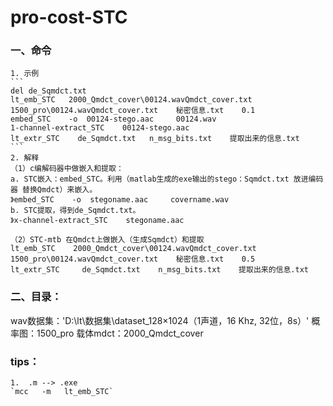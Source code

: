 # pro-cost-STC

### 一、命令
	1. 示例
	```
	del de_Sqmdct.txt
	lt_emb_STC   2000_Qmdct_cover\00124.wavQmdct_cover.txt   1500_pro\00124.wavQmdct_cover.txt    秘密信息.txt    0.1
	embed_STC    -o  00124-stego.aac     00124.wav
	1-channel-extract_STC    00124-stego.aac
	lt_extr_STC    de_Sqmdct.txt   n_msg_bits.txt    提取出来的信息.txt
	```
	2. 解释
	（1）c编解码器中做嵌入和提取：
	a. STC嵌入：embed_STC。利用（matlab生成的exe输出的stego：Sqmdct.txt 放进编码器 替换Qmdct）来嵌入。
	》embed_STC    -o  stegoname.aac     covername.wav
	b. STC提取，得到de_Sqmdct.txt。
	》x-channel-extract_STC    stegoname.aac

	（2）STC-mtb 在Qmdct上做嵌入（生成Sqmdct）和提取
	lt_emb_STC    2000_Qmdct_cover\00124.wavQmdct_cover.txt    1500_pro\00124.wavQmdct_cover.txt    秘密信息.txt    0.5
	lt_extr_STC     de_Sqmdct.txt    n_msg_bits.txt    提取出来的信息.txt


### 二、目录：
wav数据集：'D:\lt\数据集\dataset_128×1024（1声道，16 Khz, 32位，8s）'
概率图：1500_pro
载体mdct：2000_Qmdct_cover


### tips：
	1.  .m --> .exe
	`mcc   -m   lt_emb_STC`

 
